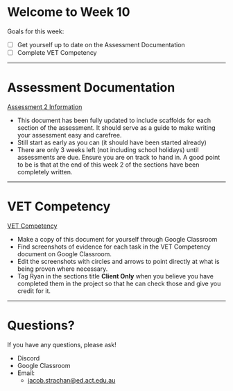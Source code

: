 # Welcome to Week 10

Goals for this week:
- [ ] Get yourself up to date on the Assessment Documentation
- [ ] Complete VET Competency

---
# Assessment Documentation

[Assessment 2 Information](WebDev/2-Digital-Applications/2024S2/assessment2-2024S2.md)
- This document has been fully updated to include scaffolds for each section of the assessment. It should serve as a guide to make writing your assessment easy and carefree.
- Still start as early as you can (it should have been started already)
- There are only 3 weeks left (not including school holidays) until assessments are due. Ensure you are on track to hand in. A good point to be is that at the end of this week 2 of the sections have been completely written.

---

# VET Competency

[VET Competency](https://classroom.google.com/c/NjkwOTc0MjQ2OTU4/a/NzA1MzI1MzkyNzAx/details)
- Make a copy of this document for yourself through Google Classroom
- Find screenshots of evidence for each task in the VET Competency document on Google Classroom.
- Edit the screenshots with circles and arrows to point directly at what is being proven where necessary.
- Tag Ryan in the sections title **Client Only** when you believe you have completed them in the project so that he can check those and give you credit for it.

---

# Questions?

If you have any questions, please ask!
- Discord
- Google Classroom
- Email: 
	- jacob.strachan@ed.act.edu.au